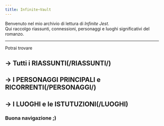 ```yaml
---
title: Infinite~Vault
---
```

Benvenuto nel mio archivio di lettura di *Infinite Jest*.  
Qui raccolgo riassunti, connessioni, personaggi e luoghi significativi del romanzo.

---

Potrai trovare

## → Tutti i RIASSUNTI(/RIASSUNTI/)

## → I PERSONAGGI PRINCIPALI e RICORRENTI(/PERSONAGGI/)

## → I LUOGHI e le ISTUTUZIONI(/LUOGHI)

### Buona navigazione ;)